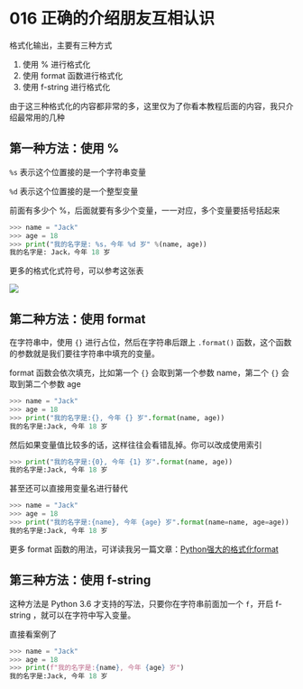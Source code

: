 # 016 正确的介绍朋友互相认识

格式化输出，主要有三种方式

1. 使用 % 进行格式化
2. 使用 format 函数进行格式化
3. 使用 f-string 进行格式化

由于这三种格式化的内容都非常的多，这里仅为了你看本教程后面的内容，我只介绍最常用的几种

## 第一种方法：使用 %

`%s` 表示这个位置接的是一个字符串变量

`%d` 表示这个位置接的是一个整型变量

前面有多少个 %，后面就要有多少个变量，一一对应，多个变量要括号括起来

```python
>>> name = "Jack"
>>> age = 18
>>> print("我的名字是: %s，今年 %d 岁" %(name, age))
我的名字是: Jack，今年 18 岁
```

更多的格式化式符号，可以参考这张表

![](http://image.iswbm.com/20201209211318.png)

## 第二种方法：使用 format

在字符串中，使用 `{}` 进行占位，然后在字符串后跟上 `.format()` 函数，这个函数的参数就是我们要往字符串中填充的变量。

format 函数会依次填充，比如第一个 `{}` 会取到第一个参数 name，第二个  `{}` 会取到第二个参数 age

```python
>>> name = "Jack"
>>> age = 18
>>> print("我的名字是:{}, 今年 {} 岁".format(name, age))
我的名字是:Jack, 今年 18 岁
```

然后如果变量值比较多的话，这样往往会看错乱掉。你可以改成使用索引

```python
>>> print("我的名字是:{0}, 今年 {1} 岁".format(name, age))
我的名字是:Jack, 今年 18 岁
```

甚至还可以直接用变量名进行替代

```python
>>> name = "Jack"
>>> age = 18
>>> print("我的名字是:{name}, 今年 {age} 岁".format(name=name, age=age))
我的名字是:Jack, 今年 18 岁
```

更多 format 函数的用法，可详读我另一篇文章：[Python强大的格式化format](https://www.cnblogs.com/wongbingming/p/6848701.html)

## 第三种方法：使用 f-string

这种方法是 Python 3.6 才支持的写法，只要你在字符串前面加一个 `f`，开启 f-string ，就可以在字符中写入变量。

直接看案例了

```python
>>> name = "Jack"
>>> age = 18
>>> print(f"我的名字是:{name}, 今年 {age} 岁")
我的名字是:Jack, 今年 18 岁
```
